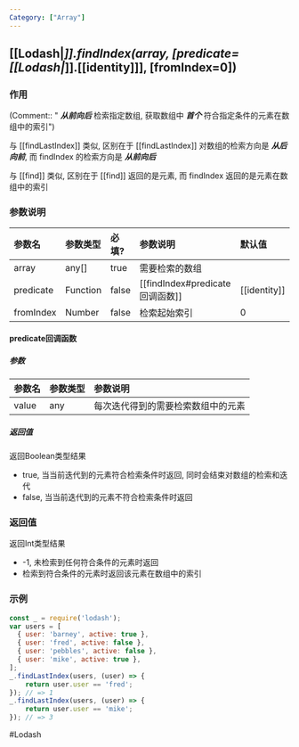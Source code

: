 ```yaml
---
Category: ["Array"]
---
```

## [[Lodash|_]].findIndex(array, \[predicate=[[Lodash|_]].[[identity]]\], \[fromIndex=0\])
### 作用
(Comment:: " ***从前向后*** 检索指定数组, 获取数组中 ***首个*** 符合指定条件的元素在数组中的索引")

与 [[findLastIndex]] 类似, 区别在于 [[findLastIndex]] 对数组的检索方向是 ***从后向前***, 而 findIndex 的检索方向是 ***从前向后***

与 [[find]] 类似, 区别在于 [[find]] 返回的是元素, 而 findIndex 返回的是元素在数组中的索引

### 参数说明
| 参数名    | 参数类型 | 必填? | 参数说明       | 默认值       |
|:--------- |:-------- |:----- |:-------------- |:------------ |
| array     | any[]    | true  | 需要检索的数组 |              |
| predicate | Function | false |     [[findIndex#predicate回调函数]]           | [[identity]] |
| fromIndex | Number   | false | 检索起始索引   | 0            | 

#### predicate回调函数
##### 参数
| 参数名 | 参数类型 | 参数说明 |
|:--- |:--- |:--- |
| value | any | 每次迭代得到的需要检索数组中的元素 |

##### 返回值
返回Boolean类型结果
- true, 当当前迭代到的元素符合检索条件时返回, 同时会结束对数组的检索和迭代
- false, 当当前迭代到的元素不符合检索条件时返回

### 返回值
返回Int类型结果
- -1, 未检索到任何符合条件的元素时返回
- 检索到符合条件的元素时返回该元素在数组中的索引

### 示例
```javascript
const _ = require('lodash');
var users = [
  { user: 'barney', active: true },
  { user: 'fred', active: false },
  { user: 'pebbles', active: false },
  { user: 'mike', active: true },
];
_.findLastIndex(users, (user) => {
	return user.user == 'fred';
}); // => 1
_.findLastIndex(users, (user) => {
	return user.user == 'mike';
}); // => 3
```

#Lodash 